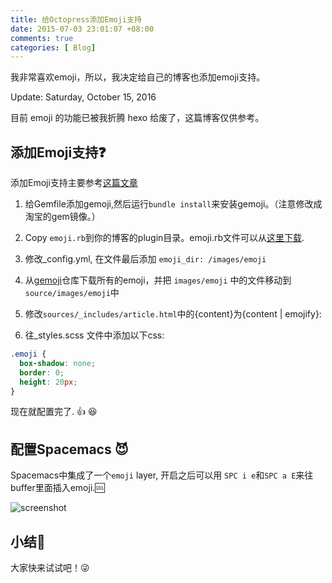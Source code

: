 ```yaml
---
title: 给Octopress添加Emoji支持
date: 2015-07-03 23:01:07 +08:00
comments: true
categories: [ Blog]
---
```


我非常喜欢emoji，所以，我决定给自己的博客也添加emoji支持。

Update: Saturday, October 15, 2016

目前 emoji 的功能已被我折腾 hexo 给废了，这篇博客仅供参考。

<!--more-->

添加Emoji支持:question: 
-------------
添加Emoji支持主要参考[这篇文章](http://nguyenhoan1988.github.io/blog/2014/09/30/adding-emoji-to-octopress/)

1. 给Gemfile添加gemoji,然后运行`bundle install`来安装gemoji。（注意修改成淘宝的gem镜像。）

2. Copy `emoji.rb`到你的博客的plugin目录。emoji.rb文件可以从[这里下载](https://github.com/chriskempson/jekyll-emoji).

3. 修改_config.yml, 在文件最后添加 `emoji_dir: /images/emoji`

4. 从[gemoji](https://github.com/github/gemoji)仓库下载所有的emoji，并把 `images/emoji` 中的文件移动到`source/images/emoji`中

5. 修改`sources/_includes/article.html`中的{content}为{content \| emojify}:

6. 往_styles.scss 文件中添加以下css:

```css
.emoji {
  box-shadow: none;
  border: 0;
  height: 20px;
}
```

现在就配置完了. :+1: :laughing: 

配置Spacemacs :smiling_imp:
---------
Spacemacs中集成了一个`emoji` layer, 开启之后可以用 `SPC i e`和`SPC a E`来往buffer里面插入emoji.:cool: 

![screenshot](https://zilongshanren.com/img/emoji-screenshot.png)

小结:dog: 
----

大家快来试试吧！:stuck_out_tongue_winking_eye: 

